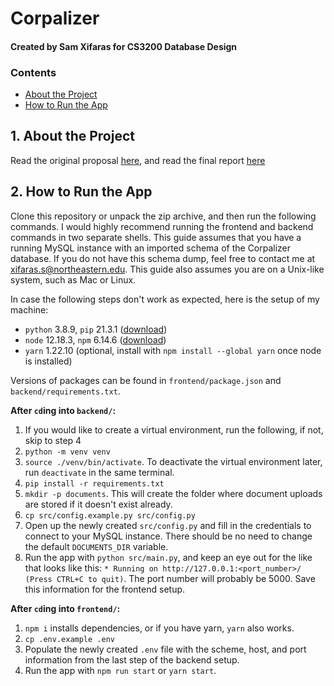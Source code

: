# Corpalizer
#### Created by Sam Xifaras for CS3200 Database Design

### Contents
* [About the Project](#1-about-the-project)
* [How to Run the App](#2-how-to-run-the-app)

## 1. About the Project
Read the original proposal [here](https://docs.google.com/document/d/13BBvZktMfOu3Z7d5VEU8aZa-Elv1IkQoPJYXr7gq_l4/edit?usp=sharing), and read the final report [here](https://docs.google.com/document/d/1aQUGsqzdQs1JsQLwHd72P8X1lMnRD-y4onxBiEZpeps/edit?usp=sharing)

## 2. How to Run the App
Clone this repository or unpack the zip archive, and then run the following commands.
I would highly recommend running the frontend and backend commands in two separate shells.
This guide assumes that you have a running MySQL instance with an imported schema of the Corpalizer database. 
If you do not have this schema dump, feel free to contact me at [xifaras.s@northeastern.edu](mailto:xifaras.s@northeastern.edu).
This guide also assumes you are on a Unix-like system, such as Mac or Linux. 

In case the following steps don't work as expected, here is the setup of my machine:
* `python` 3.8.9, `pip` 21.3.1 ([download](https://www.python.org/downloads/))
* `node` 12.18.3, `npm` 6.14.6 ([download](https://nodejs.org/en/download/))
* `yarn` 1.22.10 (optional, install with `npm install --global yarn` once node is installed)

Versions of packages can be found in `frontend/package.json` and `backend/requirements.txt`.

**After `cd`ing into `backend/`:**
1. If you would like to create a virtual environment, run the following, if not, skip to step 4
1. `python -m venv venv`
1. `source ./venv/bin/activate`. To deactivate the virtual environment later, run `deactivate` in the same terminal.
1. `pip install -r requirements.txt`
1. `mkdir -p documents`. This will create the folder where document uploads are stored if it doesn't exist already. 
1. `cp src/config.example.py src/config.py`
1. Open up the newly created `src/config.py` and fill in the credentials to connect to your MySQL instance. There should be no need to change the default `DOCUMENTS_DIR` variable.
1. Run the app with `python src/main.py`, and keep an eye out for the like that looks like this: `* Running on http://127.0.0.1:<port_number>/ (Press CTRL+C to quit)`. The port number will probably be 5000. Save this information for the frontend setup.

**After `cd`ing into `frontend/`:**
1. `npm i` installs dependencies, or if you have yarn, `yarn` also works.
1. `cp .env.example .env`
1. Populate the newly created `.env` file with the scheme, host, and port information from the last step of the backend setup.
1. Run the app with `npm run start` or `yarn start`.

